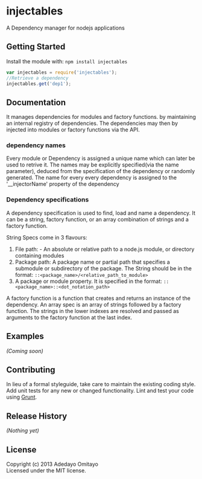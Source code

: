 # injectables

A Dependency manager for nodejs applications


## Getting Started
Install the module with: `npm install injectables`

```javascript
var injectables = require('injectables');
//Retrieve a dependency 
injectables.get('dep1');
```

## Documentation

It manages dependencies for modules and factory functions. by  maintaining an
internal registry of dependencies. The dependencies may then by injected into
modules or factory functions via the API.

### dependency names

Every module or Dependency is assigned a unique name which can later be used
to retrive it.
The names may be explicitly specified(via the name parameter), deduced from
the specification of the dependency or randomly generated.
The name for every every dependency is assigned to the '__injectorName'
property of the dependency


### Dependency specifications

A dependency specification is used to find, load and name a dependency.
It can be a string, factory function, or an array combination of strings
and a factory function.

String Specs come in 3 flavours:
1. File path: - An absolute or relative path to a node.js module, or directory containing modules
2.	Package path: A package name or partial path that specifies a submodule or subdirectory
 of the package. The String should be in the format:
    `::<package_name>/<relative_path_to_module>`
3. A package or module property. It is specified in the format:
	`::<package_name>::<dot_notation_path>`

A factory function is a function that creates and returns an instance of the dependency.
An array spec is an array of strings followed by a factory function.
The strings in the lower indexes are resolved and passed as arguments to
the factory function at the last index.

## Examples
_(Coming soon)_

## Contributing
In lieu of a formal styleguide, take care to maintain the existing coding style. Add unit tests for any new or changed functionality. Lint and test your code using [Grunt](http://gruntjs.com/).

## Release History
_(Nothing yet)_

## License
Copyright (c) 2013 Adedayo Omitayo  
Licensed under the MIT license.
